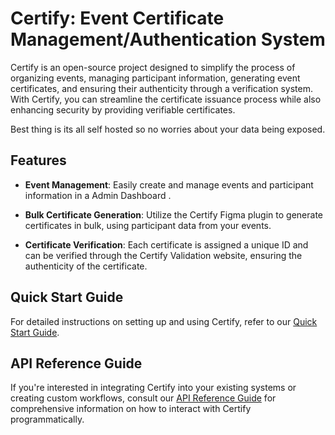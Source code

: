 # Certify: Event Certificate Management/Authentication System

Certify is an open-source project designed to simplify the process of organizing events, managing participant information, generating event certificates, and ensuring their authenticity through a verification system. With Certify, you can streamline the certificate issuance process while also enhancing security by providing verifiable certificates.

Best thing is its all self hosted so no worries about your data being exposed.


## Features

-   **Event Management**: Easily create and manage events and participant information in a Admin Dashboard .
    
-   **Bulk Certificate Generation**: Utilize the Certify Figma plugin to generate certificates in bulk, using participant data from your events.
    
-   **Certificate Verification**: Each certificate is assigned a unique ID and can be verified through the Certify Validation website, ensuring the authenticity of the certificate.

## Quick Start Guide

For detailed instructions on setting up and using Certify, refer to our [Quick Start Guide](https://github.com/Govind-S-B/Certify/blob/main/get_started_dev.md).

## API Reference Guide

If you're interested in integrating Certify into your existing systems or creating custom workflows, consult our [API Reference Guide](https://github.com/Govind-S-B/Certify/blob/main/api_reference.md) for comprehensive information on how to interact with Certify programmatically.
